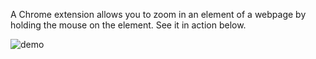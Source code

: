 A Chrome extension allows you to zoom in an element of a webpage by holding the mouse on the element. See it in action below.

![demo](./demo/20170908-070412.gif?raw=true)
